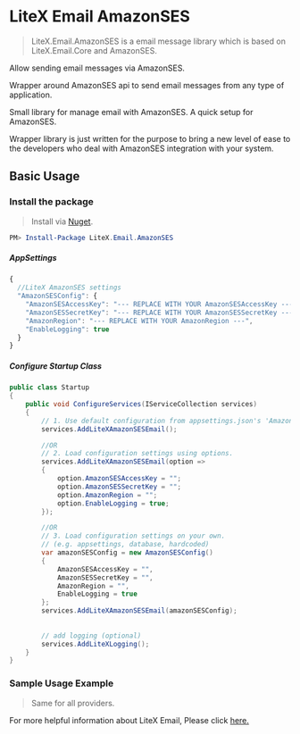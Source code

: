 # LiteX Email AmazonSES
> LiteX.Email.AmazonSES is a email message library which is based on LiteX.Email.Core and AmazonSES.

Allow sending email messages via AmazonSES.

Wrapper around AmazonSES api to send email messages from any type of application.

Small library for manage email with AmazonSES. A quick setup for AmazonSES.

Wrapper library is just written for the purpose to bring a new level of ease to the developers who deal with AmazonSES integration with your system.


## Basic Usage

### Install the package

> Install via [Nuget](https://www.nuget.org/packages/LiteX.Email.AmazonSES/).

```Powershell
PM> Install-Package LiteX.Email.AmazonSES
```

##### AppSettings
```js
{  
  //LiteX AmazonSES settings
  "AmazonSESConfig": {
    "AmazonSESAccessKey": "--- REPLACE WITH YOUR AmazonSESAccessKey ---",
    "AmazonSESSecretKey": "--- REPLACE WITH YOUR AmazonSESSecretKey ---",
    "AmazonRegion": "--- REPLACE WITH YOUR AmazonRegion ---",
    "EnableLogging": true
  }
}
```

##### Configure Startup Class
```cs
public class Startup
{
    public void ConfigureServices(IServiceCollection services)
    {
        // 1. Use default configuration from appsettings.json's 'AmazonSESConfig'
        services.AddLiteXAmazonSESEmail();

        //OR
        // 2. Load configuration settings using options.
        services.AddLiteXAmazonSESEmail(option =>
        {
            option.AmazonSESAccessKey = "";
            option.AmazonSESSecretKey = "";
            option.AmazonRegion = "";
            option.EnableLogging = true;
        });

        //OR
        // 3. Load configuration settings on your own.
        // (e.g. appsettings, database, hardcoded)
        var amazonSESConfig = new AmazonSESConfig()
        {
            AmazonSESAccessKey = "",
            AmazonSESSecretKey = "",
            AmazonRegion = "",
            EnableLogging = true
        };
        services.AddLiteXAmazonSESEmail(amazonSESConfig);
        
        
        // add logging (optional)
        services.AddLiteXLogging();
    }
}
```

### Sample Usage Example
> Same for all providers. 

For more helpful information about LiteX Email, Please click [here.](https://github.com/a-patel/LiteXEmail/blob/master/README.md#step-3--use-in-controller-or-business-layer-memo)


